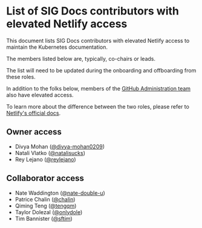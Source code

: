 # List of SIG Docs contributors with elevated Netlify access

This document lists SIG Docs contributors with elevated Netlify access to maintain the Kubernetes documentation.

The members listed below are, typically, co-chairs or leads.

The list will need to be updated during the onboarding and offboarding from these roles.

In addition to the folks below, members of the [GitHub Administration team](https://github.com/kubernetes/community/tree/master/github-management#github-administration-team) also have elevated access. 

To learn more about the difference between the two roles, please refer to [Netlify's official docs](https://docs.netlify.com/accounts-and-billing/team-management/team-member-roles/#collaborators).

## Owner access

- Divya Mohan ([@divya-mohan0209](https://github.com/divya-mohan0209))
- Natali Vlatko ([@natalisucks](https://github.com/natalisucks))
- Rey Lejano ([@reylejano](https://github.com/reylejano))

## Collaborator access

- Nate Waddington ([@nate-double-u](https://github.com/nate-double-u))
- Patrice Chalin ([@chalin](https://github.com/chalin))
- Qiming Teng ([@tengqm](https://github.com/tengqm))
- Taylor Dolezal ([@onlydole](https://github.com/onlydole))
- Tim Bannister ([@sftim](https://github.com/sftim))
